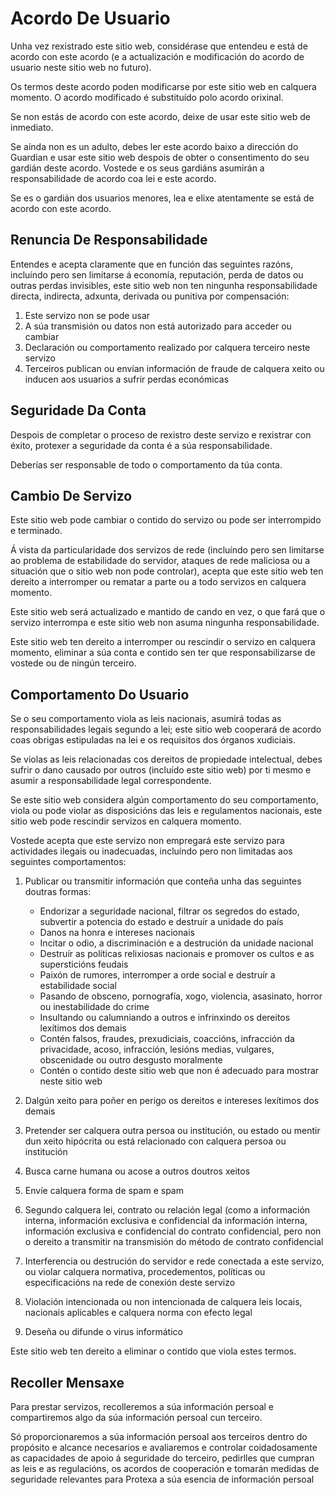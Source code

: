 # Acordo De Usuario

Unha vez rexistrado este sitio web, considérase que entendeu e está de acordo con este acordo (e a actualización e modificación do acordo de usuario neste sitio web no futuro).

Os termos deste acordo poden modificarse por este sitio web en calquera momento. O acordo modificado é substituído polo acordo orixinal.

Se non estás de acordo con este acordo, deixe de usar este sitio web de inmediato.

Se aínda non es un adulto, debes ler este acordo baixo a dirección do Guardian e usar este sitio web despois de obter o consentimento do seu gardián deste acordo. Vostede e os seus gardiáns asumirán a responsabilidade de acordo coa lei e este acordo.

Se es o gardián dos usuarios menores, lea e elixe atentamente se está de acordo con este acordo.

## Renuncia De Responsabilidade

Entendes e acepta claramente que en función das seguintes razóns, incluíndo pero sen limitarse á economía, reputación, perda de datos ou outras perdas invisibles, este sitio web non ten ningunha responsabilidade directa, indirecta, adxunta, derivada ou punitiva por compensación:

1. Este servizo non se pode usar
1. A súa transmisión ou datos non está autorizado para acceder ou cambiar
1. Declaración ou comportamento realizado por calquera terceiro neste servizo
1. Terceiros publican ou envían información de fraude de calquera xeito ou inducen aos usuarios a sufrir perdas económicas

## Seguridade Da Conta

Despois de completar o proceso de rexistro deste servizo e rexistrar con éxito, protexer a seguridade da conta é a súa responsabilidade.

Deberías ser responsable de todo o comportamento da túa conta.

## Cambio De Servizo

Este sitio web pode cambiar o contido do servizo ou pode ser interrompido e terminado.

Á vista da particularidade dos servizos de rede (incluíndo pero sen limitarse ao problema de estabilidade do servidor, ataques de rede maliciosa ou a situación que o sitio web non pode controlar), acepta que este sitio web ten dereito a interromper ou rematar a parte ou a todo servizos en calquera momento.

Este sitio web será actualizado e mantido de cando en vez, o que fará que o servizo interrompa e este sitio web non asuma ningunha responsabilidade.

Este sitio web ten dereito a interromper ou rescindir o servizo en calquera momento, eliminar a súa conta e contido sen ter que responsabilizarse de vostede ou de ningún terceiro.

## Comportamento Do Usuario

Se o seu comportamento viola as leis nacionais, asumirá todas as responsabilidades legais segundo a lei; este sitio web cooperará de acordo coas obrigas estipuladas na lei e os requisitos dos órganos xudiciais.

Se violas as leis relacionadas cos dereitos de propiedade intelectual, debes sufrir o dano causado por outros (incluído este sitio web) por ti mesmo e asumir a responsabilidade legal correspondente.

Se este sitio web considera algún comportamento do seu comportamento, viola ou pode violar as disposicións das leis e regulamentos nacionais, este sitio web pode rescindir servizos en calquera momento.

Vostede acepta que este servizo non empregará este servizo para actividades ilegais ou inadecuadas, incluíndo pero non limitadas aos seguintes comportamentos:

1. Publicar ou transmitir información que conteña unha das seguintes doutras formas:

   * Endorizar a seguridade nacional, filtrar os segredos do estado, subvertir a potencia do estado e destruír a unidade do país
   * Danos na honra e intereses nacionais
   * Incitar o odio, a discriminación e a destrución da unidade nacional
   * Destruír as políticas relixiosas nacionais e promover os cultos e as supersticións feudais
   * Paixón de rumores, interromper a orde social e destruír a estabilidade social
   * Pasando de obsceno, pornografía, xogo, violencia, asasinato, horror ou inestabilidade do crime
   * Insultando ou calumniando a outros e infrinxindo os dereitos lexítimos dos demais
   * Contén falsos, fraudes, prexudiciais, coaccións, infracción da privacidade, acoso, infracción, lesións medias, vulgares, obscenidade ou outro desgusto moralmente
   * Contén o contido deste sitio web que non é adecuado para mostrar neste sitio web

1. Dalgún xeito para poñer en perigo os dereitos e intereses lexítimos dos demais
1. Pretender ser calquera outra persoa ou institución, ou estado ou mentir dun xeito hipócrita ou está relacionado con calquera persoa ou institución
1. Busca carne humana ou acose a outros doutros xeitos
1. Envíe calquera forma de spam e spam
1. Segundo calquera lei, contrato ou relación legal (como a información interna, información exclusiva e confidencial da información interna, información exclusiva e confidencial do contrato confidencial, pero non o dereito a transmitir na transmisión do método de contrato confidencial
1. Interferencia ou destrución do servidor e rede conectada a este servizo, ou violar calquera normativa, procedementos, políticas ou especificacións na rede de conexión deste servizo
1. Violación intencionada ou non intencionada de calquera leis locais, nacionais aplicables e calquera norma con efecto legal
1. Deseña ou difunde o virus informático

Este sitio web ten dereito a eliminar o contido que viola estes termos.

## Recoller Mensaxe

Para prestar servizos, recolleremos a súa información persoal e compartiremos algo da súa información persoal cun terceiro.

Só proporcionaremos a súa información persoal aos terceiros dentro do propósito e alcance necesarios e avaliaremos e controlar coidadosamente as capacidades de apoio á seguridade do terceiro, pedirlles que cumpran as leis e as regulacións, os acordos de cooperación e tomarán medidas de seguridade relevantes para Protexa a súa esencia de información persoal